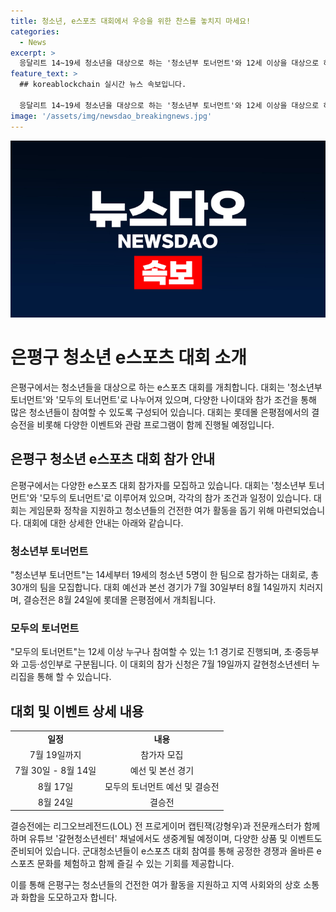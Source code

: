 ```yaml
---
title: 청소년, e스포츠 대회에서 우승을 위한 찬스를 놓치지 마세요!
categories:
  - News
excerpt: >
  응달리트 14~19세 청소년을 대상으로 하는 '청소년부 토너먼트'와 12세 이상을 대상으로 하는 '모두의 토너먼트'가 7~8월 예선 및 본선전을 거쳐 8월 24일에 롯데몰 은평점에서 결승전을 개최한다. 은평구는 '2024. 제5회 은평구 청소년 e스포츠 대회' 참가자를 모집하고, 대회는 '리그오브레전드(LOL)'로 진행된다. 대회 참가 신청은 7월 19일까지 갈현청소년센터 누리집을 통해 가능하며, 다양한 현장 이벤트와 상금이 마련되어 있다.
feature_text: >
  ## koreablockchain 실시간 뉴스 속보입니다.

  응달리트 14~19세 청소년을 대상으로 하는 '청소년부 토너먼트'와 12세 이상을 대상으로 하는 '모두의 토너먼트'가 7~8월 예선 및 본선전을 거쳐 8월 24일에 롯데몰 은평점에서 결승전을 개최한다. 은평구는 '2024. 제5회 은평구 청소년 e스포츠 대회' 참가자를 모집하고, 대회는 '리그오브레전드(LOL)'로 진행된다. 대회 참가 신청은 7월 19일까지 갈현청소년센터 누리집을 통해 가능하며, 다양한 현장 이벤트와 상금이 마련되어 있다.
image: '/assets/img/newsdao_breakingnews.jpg'
---
```


<p><img src="/assets/img/newsdao_breakingnews.jpg" alt="koreablockchain 속보" /></p>

<h1 data-ke-size="size26">은평구 청소년 e스포츠 대회 소개</h1>

<p data-ke-size="size16">은평구에서는 청소년들을 대상으로 하는 e스포츠 대회를 개최합니다. 대회는 '청소년부 토너먼트'와 '모두의 토너먼트'로 나누어져 있으며, 다양한 나이대와 참가 조건을 통해 많은 청소년들이 참여할 수 있도록 구성되어 있습니다. 대회는 롯데몰 은평점에서의 결승전을 비롯해 다양한 이벤트와 관람 프로그램이 함께 진행될 예정입니다.</p>

<h2 data-ke-size="size24">은평구 청소년 e스포츠 대회 참가 안내</h2>

<p data-ke-size="size16">은평구에서는 다양한 e스포츠 대회 참가자를 모집하고 있습니다. 대회는 '청소년부 토너먼트'와 '모두의 토너먼트'로 이루어져 있으며, 각각의 참가 조건과 일정이 있습니다. 대회는 게임문화 정착을 지원하고 청소년들의 건전한 여가 활동을 돕기 위해 마련되었습니다. 대회에 대한 상세한 안내는 아래와 같습니다.</p>

<h3 data-ke-size="size22">청소년부 토너먼트</h3>

<p data-ke-size="size16">"청소년부 토너먼트"는 14세부터 19세의 청소년 5명이 한 팀으로 참가하는 대회로, 총 30개의 팀을 모집합니다. 대회 예선과 본선 경기가 7월 30일부터 8월 14일까지 치러지며, 결승전은 8월 24일에 롯데몰 은평점에서 개최됩니다. </p>

<h3 data-ke-size="size22">모두의 토너먼트</h3>

<p data-ke-size="size16">"모두의 토너먼트"는 12세 이상 누구나 참여할 수 있는 1:1 경기로 진행되며, 초·중등부와 고등·성인부로 구분됩니다. 이 대회의 참가 신청은 7월 19일까지 갈현청소년센터 누리집을 통해 할 수 있습니다.</p>

<h2 data-ke-size="size24">대회 및 이벤트 상세 내용</h2>

<table>
    <tr>
        <td style="text-align: center; height: 17px;"><b>일정</b></td>
        <td style="text-align: center; height: 17px;"><b>내용</b></td>
    </tr>
    <tr>
        <td style="text-align: center; height: 17px;">7월 19일까지</td>
        <td style="text-align: center; height: 17px;">참가자 모집</td>
    </tr>
    <tr>
        <td style="text-align: center; height: 17px;">7월 30일 - 8월 14일</td>
        <td style="text-align: center; height: 17px;">예선 및 본선 경기</td>
    </tr>
    <tr>
        <td style="text-align: center; height: 17px;">8월 17일</td>
        <td style="text-align: center; height: 17px;">모두의 토너먼트 예선 및 결승전</td>
    </tr>
    <tr>
        <td style="text-align: center; height: 17px;">8월 24일</td>
        <td style="text-align: center; height: 17px;">결승전</td>
    </tr>
</table>

<p data-ke-size="size16">결승전에는 리그오브레전드(LOL) 전 프로게이머 캡틴잭(강형우)과 전문캐스터가 함께하며 유튜브 '갈현청소년센터' 채널에서도 생중계될 예정이며, 다양한 상품 및 이벤트도 준비되어 있습니다. 군대청소년들이 e스포츠 대회 참여를 통해 공정한 경쟁과 올바른 e스포츠 문화를 체험하고 함께 즐길 수 있는 기회를 제공합니다.</p>

<p data-ke-size="size16">이를 통해 은평구는 청소년들의 건전한 여가 활동을 지원하고 지역 사회와의 상호 소통과 화합을 도모하고자 합니다.</p>

